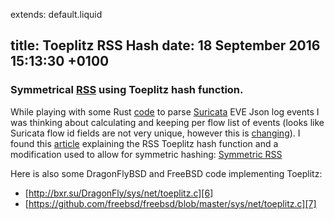 extends: default.liquid

title: Toeplitz RSS Hash
date: 18 September 2016 15:13:30 +0100
---

### Symmetrical [RSS][1] using Toeplitz hash function.

While playing with some Rust [code][3] to parse [Suricata][5] EVE Json log events I was thinking about
calculating and keeping per flow list of events (looks like Suricata flow id fields are not very unique, however this is [changing][4]).
I found this [article][2] explaining the RSS Toeplitz hash function and a modification used to allow for
symmetric hashing: [Symmetric RSS][2]

Here is also some DragonFlyBSD and FreeBSD code implementing Toeplitz:
 * [http://bxr.su/DragonFly/sys/net/toeplitz.c][6]
 * [https://github.com/freebsd/freebsd/blob/master/sys/net/toeplitz.c][7]

[1]: https://msdn.microsoft.com/windows/hardware/drivers/network/rss-hashing-functions
[2]: http://www.ran-lifshitz.com/2014/08/28/symmetric-rss-receive-side-scaling/
[3]: https://github.com/ndenev/eve-rust
[4]: https://redmine.openinfosecfoundation.org/issues/1870
[5]: https://suricata-ids.org
[6]: http://bxr.su/DragonFly/sys/net/toeplitz.c
[7]: https://github.com/freebsd/freebsd/blob/master/sys/net/toeplitz.c

